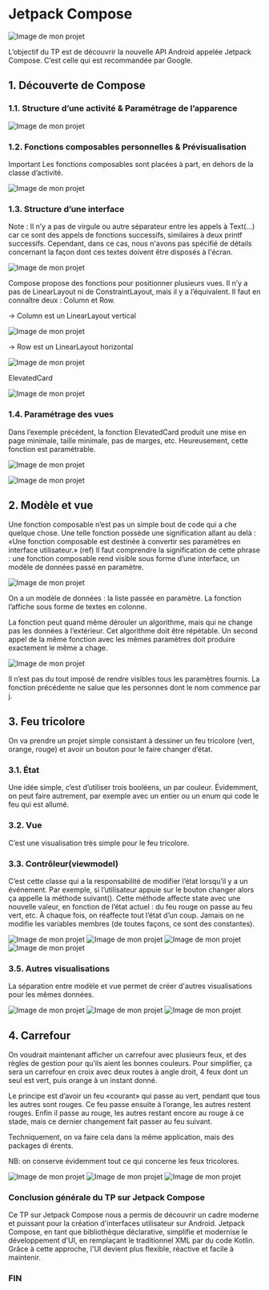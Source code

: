 # Jetpack Compose

![Image de mon projet](./screenshots/logo.png)


L’objectif du TP est de découvrir la nouvelle API Android appelée Jetpack Compose. C’est celle qui est recommandée par Google.


## 1. Découverte de Compose

### 1.1. Structure d’une activité & Paramétrage de l’apparence

![Image de mon projet](./screenshots/image1.png)

### 1.2. Fonctions composables personnelles & Prévisualisation
Important Les fonctions composables sont placées à part, en dehors de la classe d’activité.

![Image de mon projet](./screenshots/image2.png)

### 1.3. Structure d’une interface
Note : Il n’y a pas de virgule ou autre séparateur entre les appels à Text(...) car ce sont des appels de fonctions successifs,
similaires à deux printf successifs. Cependant, dans ce cas, nous n'avons pas spécifié de détails concernant la façon dont ces textes doivent être disposés à l'écran.

![Image de mon projet](./screenshots/image3.png)

Compose propose des fonctions pour positionner plusieurs vues. Il n’y a pas de LinearLayout ni de ConstraintLayout, mais il y a l’équivalent.
Il faut en connaître deux : Column et Row.

-> Column est un LinearLayout vertical

![Image de mon projet](./screenshots/image4.png)

-> Row est un LinearLayout horizontal

![Image de mon projet](./screenshots/image5.png)

ElevatedCard

![Image de mon projet](./screenshots/image6.png)

### 1.4. Paramétrage des vues
Dans l’exemple précédent, la fonction ElevatedCard produit une mise en page minimale, taille minimale, pas de marges, etc. Heureusement, cette fonction est paramétrable.

![Image de mon projet](./screenshots/image7.png)

![Image de mon projet](./screenshots/image8.png)

## 2. Modèle et vue

Une fonction composable n’est pas un simple bout de code qui a che quelque chose. Une telle fonction possède une signification allant au delà :
«Une fonction composable est destinée à convertir ses paramètres en interface utilisateur.» (ref)
Il faut comprendre la signification de cette phrase : une fonction composable rend visible sous forme d’une interface, un modèle de données passé en paramètre.

![Image de mon projet](./screenshots/image9.png)

On a un modèle de données : la liste passée en paramètre. La fonction l’affiche sous forme de textes en colonne.

La fonction peut quand même dérouler un algorithme, mais qui ne change pas les données à l’extérieur.
Cet algorithme doit être répétable. Un second appel de la même fonction avec les mêmes paramètres doit produire exactement le même a chage.

![Image de mon projet](./screenshots/iamge10.png)

Il n’est pas du tout imposé de rendre visibles tous les paramètres fournis.
La fonction précédente ne salue que les personnes dont le nom commence par j.

## 3. Feu tricolore

On va prendre un projet simple consistant à dessiner un feu tricolore (vert, orange, rouge) et avoir un bouton pour le faire changer d’état.

### 3.1. État
Une idée simple, c’est d’utiliser trois booléens, un par couleur. Évidemment, on peut faire autrement, par exemple avec un entier ou un enum qui code le feu qui est allumé.

### 3.2. Vue
C’est une visualisation très simple pour le feu tricolore.
### 3.3. Contrôleur(viewmodel)
C’est cette classe qui a la responsabilité de modifier l’état lorsqu’il y a un événement.
Par exemple, si l’utilisateur appuie sur le bouton changer  alors ça appelle la méthode suivant().
Cette méthode affecte state avec une nouvelle valeur, en fonction de l’état actuel : du feu rouge on passe au feu vert, etc.
À chaque fois, on réaffecte tout l’état d’un coup.
Jamais on ne modifie les variables membres (de toutes façons, ce sont des constantes).

![Image de mon projet](./screenshots/image11.png)
![Image de mon projet](./screenshots/image12.png)
![Image de mon projet](./screenshots/image13.png)
![Image de mon projet](./screenshots/image14.png)


### 3.5. Autres visualisations
La séparation entre modèle et vue permet de créer d'autres visualisations pour les mêmes données.

![Image de mon projet](./screenshots/image15.png)
![Image de mon projet](./screenshots/image16.png)
![Image de mon projet](./screenshots/image17.png)

## 4. Carrefour

On voudrait maintenant afficher un carrefour avec plusieurs feux, et des règles de gestion pour qu’ils aient les bonnes couleurs.
Pour simplifier, ça sera un carrefour en croix avec deux routes à angle droit, 4 feux dont un seul est vert, puis orange à un instant donné.

Le principe est d’avoir un feu «courant» qui passe au vert, pendant que tous les autres sont rouges.
Ce feu passe ensuite à l’orange, les autres restent rouges. Enfin il passe au rouge, les autres restant encore au rouge à ce stade, mais ce dernier changement fait passer au feu suivant.

Techniquement, on va faire cela dans la même application, mais des packages di érents.

NB: on conserve évidemment tout ce qui concerne les feux tricolores.

![Image de mon projet](./screenshots/image18.png)
![Image de mon projet](./screenshots/image19.png)
![Image de mon projet](./screenshots/image20.png)

### Conclusion générale du TP sur Jetpack Compose
Ce TP sur Jetpack Compose nous a permis de découvrir un cadre moderne et puissant pour la création d'interfaces utilisateur sur Android.
Jetpack Compose, en tant que bibliothèque déclarative, simplifie et modernise le développement d'UI, en remplaçant le traditionnel XML par du code Kotlin.
Grâce à cette approche, l'UI devient plus flexible, réactive et facile à maintenir.

### FIN 

